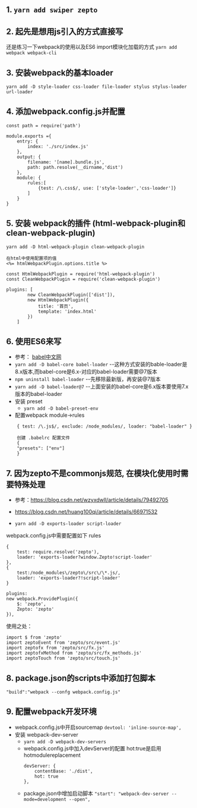 ## 1. `yarn add swiper zepto`
## 2. 起先是想用js引入的方式直接写
   还是练习一下webpack的使用以及ES6 import模块化加载的方式
   `yarn add webpack webpack-cli`

## 3. 安装webpack的基本loader
`yarn add -D style-loader css-loader file-loader stylus stylus-loader url-loader`

## 4. 添加webpack.config.js并配置
```
const path = require('path')

module.exports ={
    entry: {
        index: './src/index.js'
    },
    output: {
        filename: '[name].bundle.js',
        path: path.resolve(__dirname,'dist')
    },
    module: {
        rules:[
            {test: /\.css$/, use: ['style-loader','css-loader']}
        ]
    }
}
```

## 5. 安装 webpack的插件 (html-webpack-plugin和clean-webpack-plugin)
`yarn add -D html-webpack-plugin clean-webpack-plugin`

```
在html中使用配置项的值
<%= htmlWebpackPlugin.options.title %>

const HtmlWebpackPlugin = require('html-webpack-plugin')
const CleanWebpackPlugin = require('clean-webpack-plugin')

plugins: [
        new CleanWebpackPlugin(['dist']),
        new HtmlWebpackPlugin({
            title: '首页',
            template: 'index.html'
        })
    ]
```

## 6. 使用ES6来写
+ 参考： [babel中文网](https://www.babeljs.cn/docs/setup/#installation)
+ `yarn add -D babel-core babel-loader`  --这种方式安装的bable-loader是8.x版本,而babel-core是6.x-对应的babel-loader需要@7版本
+ `npm uninstall babel-loader`  --先移除最新版，再安装@7版本
+ `yarn add -D babel-loader@7`       --上面安装的babel-core是6.x版本要使用7.x版本的babel-loader
+ 安装 preset
  + `yarn add -D babel-preset-env`
+ 配置webpack  module->rules
```
    { test: /\.js$/, exclude: /node_modules/, loader: "babel-loader" }

    创建 .babelrc 配置文件
    {
    "presets": ["env"]
    }
```

## 7. 因为zepto不是commonjs规范, 在模块化使用时需要特殊处理
- 参考：https://blog.csdn.net/wzyxdwll/article/details/79492705
- https://blog.csdn.net/huang100qi/article/details/66971532

- `yarn add -D exports-loader script-loader`

webpack.config.js中需要配置如下 rules
```
{
    test: require.resolve('zepto'),
    loader: 'exports-loader?window.Zepto!script-loader'
},
{
    test:/node_modules\/zepto\/src\/\*.js/,
    loader: 'exports-loader?!script-loader'
}

plugins:
new webpack.ProvidePlugin({
    $: 'zepto',
    Zepto: 'zepto'
}),
```

使用之处：
```
import $ from 'zepto'
import zeptoEvent from 'zepto/src/event.js'
import zeptofx from 'zepto/src/fx.js'
import zeptofxMethod from 'zepto/src/fx_methods.js'
import zeptoTouch from 'zepto/src/touch.js'
```

## 8. package.json的scripts中添加打包脚本

`"build":"webpack --confg webpack.config.js"`

## 9. 配置webpack开发环境
+ webpack.config.js中开启sourcemap
  `devtool: 'inline-source-map',`
+ 安装 webpack-dev-server
  - `yarn add -D webpack-dev-servers`
  - webpack.config.js中加入devServer的配置  hot:true是启用hotmodulereplacement
    ```
    devServer: {
        contentBase: './dist',
        hot: true
    },
    ```
  - package.json中增加启动脚本
    `"start": "webpack-dev-server --mode=development --open",`


